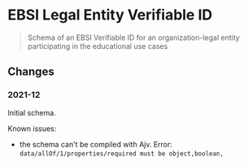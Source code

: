 # EBSI Legal Entity Verifiable ID

> Schema of an EBSI Verifiable ID for an organization-legal entity participating in the educational use cases

## Changes

### 2021-12

Initial schema.

Known issues:

- the schema can't be compiled with Ajv. Error: `data/allOf/1/properties/required must be object,boolean,`
